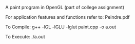 A paint program in OpenGL (part of college assignment)

For application features and functions refer to: Peindre.pdf

To Compile:	g++ -lGL -lGLU -lglut paint.cpp -o a.out

To Execute:	./a.out
